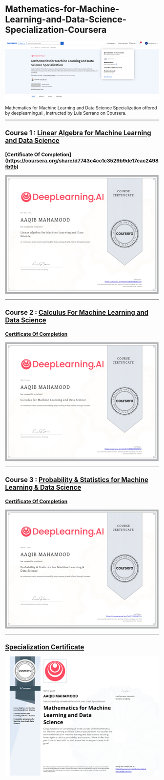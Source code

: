 # Mathematics-for-Machine-Learning-and-Data-Science-Specialization-Coursera
![title-banner](./assets/banner.png)

Mathematics for Machine Learning and Data Science Specialization offered by deeplearning.ai , instructed by Luis Serrano on Coursera.

<hr/>

## Course 1 : [Linear Algebra for Machine Learning and Data Science](https://www.coursera.org/learn/machine-learning-linear-algebra)

### [Certificate Of Completion] (https://coursera.org/share/d7743c4cc1c3529b9de17eac2498fb9b)
![Linear Algebra](./assets/C1.jpg)

<hr/>

## Course 2 : [Calculus For Machine Learning and Data Science](https://www.coursera.org/learn/machine-learning-calculus)
### [Certificate Of Completion](https://coursera.org/share/a1390032dbe67161334412158979b763)
![Calculus](./assets/C2.jpg)

<hr/>

## Course 3 : [Probability & Statistics for Machine Learning & Data Science](https://www.coursera.org/learn/machine-learning-probability-and-statistics)
### [Certificate Of Completion](https://coursera.org/share/59aa71fcc096c94de4a2dcad549ae2f4)
![Calculus](./assets/C3.jpg)

<hr/>

## [Specialization Certificate]([https://coursera.org/share/ea6107e80f98b4d1f05b9263413f39c6](https://coursera.org/share/8a4a3e438aafab73dc7943ec5cc22cdd))
![Specialization](./assets/C.jpg)
